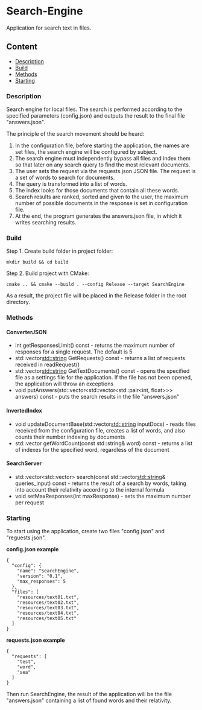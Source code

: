# Search-Engine
Application for search text in files.
## Content
* [Description](#description)
* [Build](#build)
* [Methods](#mthods)
* [Starting](#starting)

### Description

Search engine for local files. The search is performed according to the specified parameters (config.json) and outputs the result to the final file "answers.json".

The principle of the search movement should be heard:
1. In the configuration file, before starting the application, the names are set
files, the search engine will be configured by subject.
2. The search engine must independently bypass all files and
index them so that later on any search query to find the most
relevant documents.
3. The user sets the request via the requests.json JSON file. The request is
a set of words to search for documents.
4. The query is transformed into a list of words.
5. The index looks for those documents that contain all these words.
6. Search results are ranked, sorted and given to the user,
the maximum number of possible documents in the response is set in
configuration file.
7. At the end, the program generates the answers.json file, in which it writes
searching results.

### Build

Step 1. Create build folder in project folder:

	mkdir build && cd build

Step 2. Build project with CMake:

	cmake .. && cmake --build . --config Release --target SearchEngine

As a result, the project file will be placed in the Release folder in the root directory.

### Methods

#### ConverterJSON
- int getResponsesLimit() const - returns the maximum number of responses for a single request. The default is 5
- std::vector<std::string> GetRequests() const - returns a list of requests received in readRequest()
- std::vector<std::string> GetTextDocuments() const - opens the specified file as a settings file for the application. If the file has not been opened, the application will throw an exceptions
- void putAnswers(std::vector<std::vector<std::pair<int, float>>> answers) const - puts the search results in the file "answers.json"

#### InvertedIndex
- void updateDocumentBase(std::vector<std::string> inputDocs) - reads files received from the configuration file, creates a list of words, and also counts their number indexing by documents
- std::vector<Entry> getWordCount(const std::string& word) const - returns a list of indexes for the specified word, regardless of the document

#### SearchServer
- std::vector<std::vector<RelativeIndex>> search(const std::vector<std::string>& queries_input) const - returns the result of a search by words, taking into account their relativity according to the internal formula
- void setMaxResponses(int maxResponse) - sets the maximum number per request

### Starting

To start using the application, create two files "config.json" and "reguests.json".

**config.json example**
	
	{
      "config": {
        "name": "SearchEngine",
        "version": "0.1",
        "max_responses": 5
      },
      "files": [
        "resources/text01.txt",
        "resources/text02.txt",
        "resources/text03.txt",
        "resources/text04.txt",
        "resources/text05.txt"
      ]
    }

**requests.json example**

    {
      "requests": [
        "test",
        "word",
        "sea"
      ]
    }

Then run SearchEngine, the result of the application will be the file "answers.json" containing a list of found words and their relativity.
